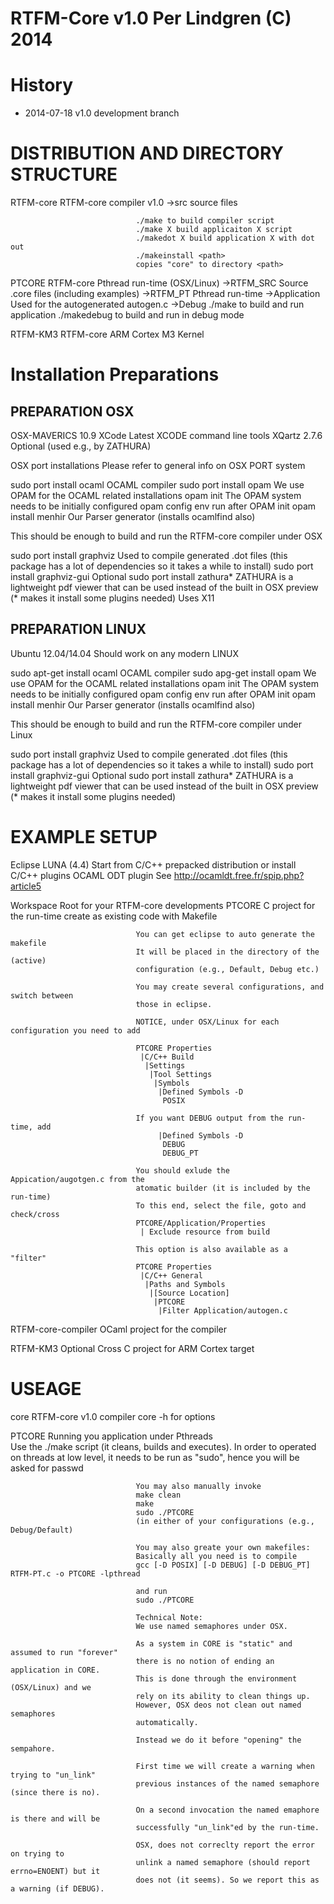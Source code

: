RTFM-Core v1.0 Per Lindgren (C) 2014
=========

History
=========
- 2014-07-18                      v1.0 development branch

DISTRIBUTION AND DIRECTORY STRUCTURE
=========
RTFM-core                       RTFM-core compiler v1.0
->src                           source files
         
                                ./make to build compiler script
                                ./make X build applicaiton X script
                                ./makedot X build application X with dot out
                                ./makeinstall <path>
                                copies "core" to directory <path> 

PTCORE                          RTFM-core Pthread run-time (OSX/Linux)
->RTFM_SRC                      Source .core files (including examples)
->RTFM_PT                       Pthread run-time
->Application                   Used for the autogenerated autogen.c
->Debug                         ./make to build and run application
                                ./makedebug to build and run in debug mode

RTFM-KM3                        RTFM-core ARM Cortex M3 Kernel

Installation Preparations
=========

PREPARATION OSX
---------

OSX-MAVERICS 10.9
XCode                           Latest XCODE command line tools
XQartz 2.7.6                    Optional (used e.g., by ZATHURA)

OSX port installations          Please refer to general info on OSX PORT system

sudo port install ocaml         OCAML compiler
sudo port install opam          We use OPAM for the OCAML related installations
opam init                       The OPAM system needs to be initially configured
opam config env                 run after OPAM init
opam install menhir             Our Parser generator (installs ocamlfind also)

This should be enough to build and run the RTFM-core compiler under OSX

sudo port install graphviz      Used to compile generated .dot files 
                                (this package has a lot of dependencies so it 
                                takes a while to install)
sudo port install graphviz-gui  Optional
sudo port install zathura*      ZATHURA is a lightweight pdf viewer that can be 
                                used instead of the built in OSX preview 
                                (* makes it install some plugins needed)
                                Uses X11
 
PREPARATION LINUX
---------

Ubuntu 12.04/14.04              Should work on any modern LINUX

sudo apt-get install ocaml      OCAML compiler
sudo apg-get install opam       We use OPAM for the OCAML related installations
opam init                       The OPAM system needs to be initially configured
opam config env                 run after OPAM init
opam install menhir             Our Parser generator (installs ocamlfind also)

This should be enough to build and run the RTFM-core compiler under Linux

sudo port install graphviz      Used to compile generated .dot files 
                                (this package has a lot of dependencies so it 
                                takes a while to install)
sudo port install graphviz-gui  Optional
sudo port install zathura*      ZATHURA is a lightweight pdf viewer that can be 
                                used instead of the built in OSX preview 
                                (* makes it install some plugins needed)

EXAMPLE SETUP 
=========

Eclipse LUNA (4.4)              Start from C/C++ prepacked distribution
                                or install C/C++ plugins
OCAML ODT plugin                See http://ocamldt.free.fr/spip.php?article5

Workspace                       Root for your RTFM-core developments
PTCORE                          C project for the run-time
                                create as existing code with Makefile
                                
                                You can get eclipse to auto generate the makefile 
                                It will be placed in the directory of the (active)
                                configuration (e.g., Default, Debug etc.)
                                
                                You may create several configurations, and switch between
                                those in eclipse.
                                
                                NOTICE, under OSX/Linux for each configuration you need to add 
                                
                                PTCORE Properties
                                 |C/C++ Build
                                  |Settings
                                   |Tool Settings
                                    |Symbols
                                     |Defined Symbols -D
                                      POSIX      
                                
                                If you want DEBUG output from the run-time, add
                                     |Defined Symbols -D
                                      DEBUG 
                                      DEBUG_PT
                                      
                                You should exlude the Appication/augotgen.c from the      
                                atomatic builder (it is included by the run-time)
                                To this end, select the file, goto and check/cross
                                PTCORE/Application/Properties
                                 | Exclude resource from build  
                                 
                                This option is also available as a "filter" 
                                PTCORE Properties
                                 |C/C++ General
                                  |Paths and Symbols
                                   |[Source Location]
                                    |PTCORE
                                     |Filter Application/autogen.c
                                
RTFM-core-compiler              OCaml project for the compiler

RTFM-KM3                        Optional Cross C project for ARM Cortex target

USEAGE  
=========

core                            RTFM-core v1.0 compiler
                                core -h for options   
                                
PTCORE                          Running you application under Pthreads                                  
                                Use the ./make script (it cleans, builds and executes).
                                In order to operated on threads at low level, it needs to
                                be run as "sudo", hence you will be asked for passwd
                                
                                You may also manually invoke 
                                make clean
                                make
                                sudo ./PTCORE
                                (in either of your configurations (e.g., Debug/Default)
                                
                                You may also greate your own makefiles:
                                Basically all you need is to compile  
                                gcc [-D POSIX] [-D DEBUG] [-D DEBUG_PT] RTFM-PT.c -o PTCORE -lpthread
                                
                                and run
                                sudo ./PTCORE
                                
                                Technical Note: 
                                We use named semaphores under OSX.
                                
                                As a system in CORE is "static" and assumed to run "forever"
                                there is no notion of ending an application in CORE.
                                This is done through the environment (OSX/Linux) and we
                                rely on its ability to clean things up.
                                However, OSX deos not clean out named semaphores 
                                automatically. 
                                
                                Instead we do it before "opening" the sempahore.
                                
                                First time we will create a warning when trying to "un_link"
                                previous instances of the named semaphore (since there is no).
                                
                                On a second invocation the named emaphore is there and will be 
                                successfully "un_link"ed by the run-time.
                                
                                OSX, does not correclty report the error on trying to
                                unlink a named semaphore (should report errno=ENOENT) but it 
                                does not (it seems). So we report this as a warning (if DEBUG).